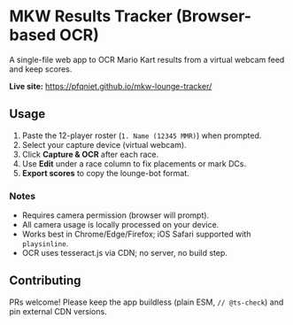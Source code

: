 # MKW Results Tracker (Browser-based OCR)

A single-file web app to OCR Mario Kart results from a virtual webcam feed and keep scores.

**Live site:** https://pfqniet.github.io/mkw-lounge-tracker/

## Usage
1. Paste the 12-player roster (`1. Name (12345 MMR)`) when prompted.
2. Select your capture device (virtual webcam).
3. Click **Capture & OCR** after each race.
4. Use **Edit** under a race column to fix placements or mark DCs.
5. **Export scores** to copy the lounge-bot format.

### Notes
- Requires camera permission (browser will prompt).
- All camera usage is locally processed on your device.
- Works best in Chrome/Edge/Firefox; iOS Safari supported with `playsinline`.
- OCR uses tesseract.js via CDN; no server, no build step.

## Contributing
PRs welcome! Please keep the app buildless (plain ESM, `// @ts-check`) and pin external CDN versions.
